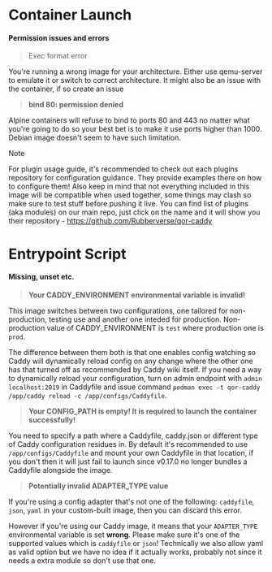# Container Launch

#### Permission issues and errors

> Exec format error

You're running a wrong image for your architecture. Either use qemu-server to emulate it or switch to correct architecture. It might also be an issue with the container, if so create an issue

> **bind 80: permission denied**

Alpine containers will refuse to bind to ports 80 and 443 no matter what you're going to do so your best bet is to make it use ports higher than 1000. Debian image doesn't seem to have such limitation.

> [!NOTE]
> For plugin usage guide, it's recommended to check out each plugins repository for configuration guidance. They provide examples there on how to configure them! Also keep in mind that not everything included in this image will be compatible when used together, some things may clash so make sure to test stuff before pushing it live. You can find list of plugins (aka modules) on our main repo, just click on the name and it will show you their repository - https://github.com/Rubberverse/qor-caddy

# Entrypoint Script

#### Missing, unset etc.

> **Your CADDY_ENVIRONMENT environmental variable is invalid!**

This image switches between two configurations, one tailored for non-production, testing use and another one inteded for production. Non-production value of CADDY_ENVIRONMENT is `test` where production one is `prod`.

The difference between them both is that one enables config watching so Caddy will dynamically reload config on any change where the other one has that turned off as recommended by Caddy wiki itself. If you need a way to dynamically reload your configuration, turn on admin endpoint with `admin localhost:2019` in Caddyfile and issue command `podman exec -t qor-caddy /app/caddy reload -c /app/configs/Caddyfile`.

> **Your CONFIG_PATH is empty! It is required to launch the container successfully!**

You need to specify a path where a Caddyfile, caddy.json or different type of Caddy configuration residues in. By default it's recommended to use `/app/configs/Caddyfile` and mount your own Caddyfile in that location, if you don't then it will just fail to launch since v0.17.0 no longer bundles a Caddyfile alongside the image.

> **Potentially invalid ADAPTER_TYPE value**

If you're using a config adapter that's not one of the following: `caddyfile`, `json`, `yaml` in your custom-built image, then you can discard this error.

However if you're using our Caddy image, it means that your `ADAPTER_TYPE` environmental variable is set **wrong**. Please make sure it's one of the supported values which is `caddyfile` or `json`! Technically we also allow yaml as valid option but we have no idea if it actually works, probably not since it needs a extra module so don't use that one.
